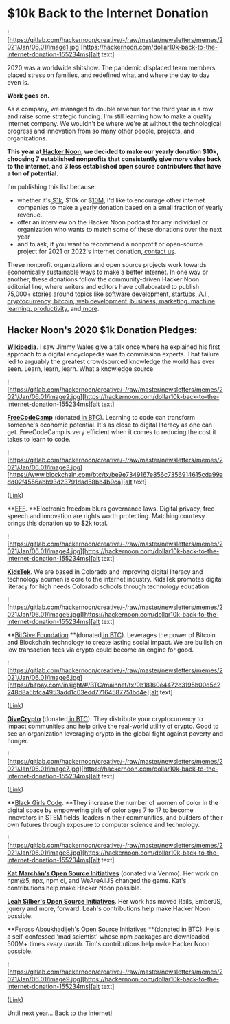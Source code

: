 




# $10k Back to the Internet Donation

![https://gitlab.com/hackernoon/creative/-/raw/master/newsletters/memes/2021/Jan/06.01/image1.jpg][https://hackernoon.com/dollar10k-back-to-the-internet-donation-155234ms][alt text]

2020 was a worldwide shitshow. The pandemic displaced team members, placed stress on families, and redefined what and where the day to day even is.

**Work goes on.**

As a company, we managed to double revenue for the third year in a row and raise some strategic funding. I'm still learning how to make a quality internet company. We wouldn't be where we're at without the technological progress and innovation from so many other people, projects, and organizations.

**This year at[ Hacker Noon](https://hackernoon.com), we decided to make our yearly donation $10k, choosing 7 established nonprofits that consistently give more value back to the internet, and 3 less established open source contributors that have a ton of potential.**

I'm publishing this list because:



*   whether it's[ $1k](https://hackernoon.com/hacker-noon-donates-to-eff-in-support-of-a-better-internet-xbep3626), $10k or $[10M](https://www.google.com/search?sxsrf=ALeKk03Qg-A4GIG1_astE-B6ExpKXupC3g%3A1608906656391&ei=oPflX6ueF8OztQaOpr_QBg&q=10+million+dollar+donation&oq=10+million+dollar+donation&gs_lcp=CgZwc3ktYWIQAzICCAAyBAgAEB4yBggAEAUQHjIGCAAQBRAeMgYIABAFEB4yBggAEAUQHjoECAAQRzoGCAAQBxAeOgQIABBDOgcIABAUEIcCOgcIIxCwAhAnOggIABAIEAcQHjoICAAQBxAFEB46BAgAEA06BggAEA0QHjoICAAQDRAFEB5QnxRY7ytg7ixoAHADeACAAV-IAbIJkgECMTaYAQCgAQGqAQdnd3Mtd2l6yAEIwAEB&sclient=psy-ab&ved=0ahUKEwir7uutrOntAhXDWc0KHQ7TD2oQ4dUDCA0&uact=5), I'd like to encourage other internet companies to make a yearly donation based on a small fraction of yearly revenue.
*   offer an interview on the Hacker Noon podcast for any individual or organization who wants to match some of these donations over the next year
*   and to ask, if you want to recommend a nonprofit or open-source project for 2021 or 2022's internet donation,[ contact us](https://hackernoon.com/contact).

These nonprofit organizations and open source projects work towards economically sustainable ways to make a better internet. In one way or another, these donations follow the community-driven Hacker Noon editorial line, where writers and editors have collaborated to publish 75,000+ stories around topics like[ software development](https://hackernoon.com/tagged/software-development),[ startups](https://hackernoon.com/tagged/startup),[ A.I.](https://hackernoon.com/tagged/ai),[ cryptocurrency](https://hackernoon.com/tagged/cryptocurrency),[ bitcoin](https://hackernoon.com/tagged/bitcoin),[ web development](https://hackernoon.com/tagged/web-development),[ business](https://hackernoon.com/tagged/business),[ marketing](https://hackernoon.com/tagged/marketing),[ machine learning](https://hackernoon.com/tagged/machine-learning),[ productivity](https://hackernoon.com/tagged/productivity), and[ more](https://hackernoon.com/tagged/).


## **Hacker Noon's 2020 $1k Donation Pledges:**

**[Wikipedia](https://en.wikipedia.org/w/index.php?title=Wikipedia&banner=S2021_1123_enUS_dsk_lg_control&force=1&country=US&utm_campaign=C2021_social&utm_medium=google&utm_source=enUS2021_fr_search_brand_wikipedia_WPArticlePage_var3_text_resp&gclid=CjwKCAiAirb_BRBNEiwALHlnD0_lyOJaIzuYs42VynZSLf4wjEkM8NxhoLgKa8fzixoZkHcyrqDx2BoCUz8QAvD_BwE)**. I saw Jimmy Wales give a talk once where he explained his first approach to a digital encyclopedia was to commission experts. That failure led to arguably the greatest crowdsourced knowledge the world has ever seen. Learn, learn, learn. What a knowledge source.




![https://gitlab.com/hackernoon/creative/-/raw/master/newsletters/memes/2021/Jan/06.01/image2.jpg][https://hackernoon.com/dollar10k-back-to-the-internet-donation-155234ms][alt text]

**[FreeCodeCamp](https://www.freecodecamp.org/donate/)** (donated[ in BTC](https://www.blockchain.com/btc/tx/be9e7349167e856c7356914615cda99add02f4556abb93d23791dad58bb4b9ca)). Learning to code can transform someone's economic potential. It's as close to digital literacy as one can get. FreeCodeCamp is very efficient when it comes to reducing the cost it takes to learn to code.


![https://gitlab.com/hackernoon/creative/-/raw/master/newsletters/memes/2021/Jan/06.01/image3.jpg][https://www.blockchain.com/btc/tx/be9e7349167e856c7356914615cda99add02f4556abb93d23791dad58bb4b9ca][alt text]

([Link](https://www.blockchain.com/btc/tx/be9e7349167e856c7356914615cda99add02f4556abb93d23791dad58bb4b9ca))

**[EFF](https://supporters.eff.org/donate/year-end-challenge--S). **Electronic freedom blurs governance laws. Digital privacy, free speech and innovation are rights worth protecting. Matching courtesy brings this donation up to $2k total.




![https://gitlab.com/hackernoon/creative/-/raw/master/newsletters/memes/2021/Jan/06.01/image4.jpg][https://hackernoon.com/dollar10k-back-to-the-internet-donation-155234ms][alt text]



**[KidsTek](https://kidstek.org/)**. We are based in Colorado and improving digital literacy and technology acumen is core to the internet industry. KidsTek promotes digital literacy for high needs Colorado schools through technology education





![https://gitlab.com/hackernoon/creative/-/raw/master/newsletters/memes/2021/Jan/06.01/image5.jpg][https://hackernoon.com/dollar10k-back-to-the-internet-donation-155234ms][alt text]



**[BitGive Foundation](https://www.bitgivefoundation.org/) **(donated[ in BTC](https://bitpay.com/insight/#/BTC/mainnet/tx/0b18160e4472c3195b00d5c2248d8a5bfca4953add1c03edd77164587751bd4e)). Leverages the power of Bitcoin and Blockchain technology to create lasting social impact. We are bullish on low transaction fees via crypto could become an engine for good.


![https://gitlab.com/hackernoon/creative/-/raw/master/newsletters/memes/2021/Jan/06.01/image6.jpg][https://bitpay.com/insight/#/BTC/mainnet/tx/0b18160e4472c3195b00d5c2248d8a5bfca4953add1c03edd77164587751bd4e][alt text]



([Link](https://bitpay.com/insight/#/BTC/mainnet/tx/0b18160e4472c3195b00d5c2248d8a5bfca4953add1c03edd77164587751bd4e))

**[GiveCrypto](https://www.givecrypto.org/)** (donated[ in BTC](https://commerce.coinbase.com/receipts/EWM7Z5TN)). They distribute your cryptocurrency to impact communities and help drive the real-world utility of crypto. Good to see an organization leveraging crypto in the global fight against poverty and hunger.


![https://gitlab.com/hackernoon/creative/-/raw/master/newsletters/memes/2021/Jan/06.01/image7.jpg][https://hackernoon.com/dollar10k-back-to-the-internet-donation-155234ms][alt text]

([Link](https://commerce.coinbase.com/receipts/EWM7Z5TN))

**[Black Girls Code](https://www.blackgirlscode.com/). **They increase the number of women of color in the digital space by empowering girls of color ages 7 to 17 to become innovators in STEM fields, leaders in their communities, and builders of their own futures through exposure to computer science and technology.

![https://gitlab.com/hackernoon/creative/-/raw/master/newsletters/memes/2021/Jan/06.01/image8.jpg][https://hackernoon.com/dollar10k-back-to-the-internet-donation-155234ms][alt text]

**[Kat Marchán's Open Source Initiatives](https://github.com/sponsors/zkat)** (donated via Venmo). Her work on npm@5, npx, npm ci, and WeAreAllJS changed the game. Kat's contributions help make Hacker Noon possible.

**[Leah Silber's Open Source Initiatives](https://github.com/sponsors/wifelette)**. Her work has moved Rails, EmberJS, jquery and more, forward. Leah's contributions help make Hacker Noon possible.

**[Feross Aboukhadijeh's Open Source Initiatives](https://feross.org/) **(donated in BTC). He is a self-confessed 'mad scientist' whose npm packages are downloaded 500M+ times _every month_. Tim's contributions help make Hacker Noon possible.



![https://gitlab.com/hackernoon/creative/-/raw/master/newsletters/memes/2021/Jan/06.01/image9.jpg][https://hackernoon.com/dollar10k-back-to-the-internet-donation-155234ms][alt text]


([Link](https://www.blockchain.com/btc/tx/be9e7349167e856c7356914615cda99add02f4556abb93d23791dad58bb4b9ca))

Until next year... Back to the Internet!
